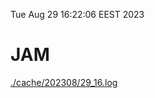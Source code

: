 Tue Aug 29 16:22:06 EEST 2023
# JAM
<a href='./cache/202308/29_16.log'>./cache/202308/29_16.log</a>
